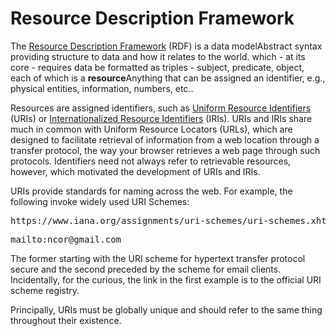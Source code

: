 <!DOCTYPE html>
<html lang="en">
<head>
    <meta charset="UTF-8">
    <title>Your Page Title</title>
    <link rel="stylesheet" href="https://raw.githubusercontent.com/johnbeve/NCOR-Test/main/docs/stylesheets/extra.css">
</head>
<body>

<h1>Resource Description Framework</h1>

<p>The <a href="https://www.w3.org/TR/rdf11-concepts/">Resource Description Framework</a> (RDF) is a 
<span class="tooltip">data model<span class="tooltiptext">Abstract syntax providing structure to data and how it relates to the world.</span></span> 
which - at its core - requires data be formatted as triples - subject, predicate, object, each of which is a <span class="tooltip"><b>resource</b><span class="tooltiptext">Anything that can be assigned an identifier, e.g., physical entities, information, numbers, etc.</span></span>. 

Resources are assigned identifiers, such as <a href="https://en.wikipedia.org/wiki/Uniform_Resource_Identifier">Uniform Resource Identifiers</a> (URIs) or <a href="https://en.wikipedia.org/wiki/Internationalized_Resource_Identifier">Internationalized Resource Identifiers</a> (IRIs). URIs and IRIs share much in common with Uniform Resource Locators (URLs), which are designed to facilitate retrieval of information from a web location through a transfer protocol, the way your browser retrieves a web page through such protocols. Identifiers need not always refer to retrievable resources, however, which motivated the development of URIs and IRIs. 

URIs provide standards for naming across the web. For example, the following invoke widely used URI Schemes:  
<pre>https://www.iana.org/assignments/uri-schemes/uri-schemes.xhtml</pre>
<pre>mailto:ncor@gmail.com</pre>
The former starting with the URI scheme for hypertext transfer protocol secure and the second preceded by the scheme for email clients. Incidentally, for the curious, the link in the first example is to the official URI scheme registry. 

Principally, URIs must be globally unique and should refer to the same thing throughout their existence. 
</p> 
</body>
</html>